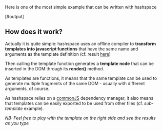 
Here is one of the most simple example that can be written with hashspace

[#output]

## How does it work?

Actually it is quite simple: hashspace uses an offline compiler to **transform templates into javascript functions** that have the same name and arguments as the template definition (cf. result [here][hello.hsp])

Then calling the template function generates a **template node** that can be inserted in the DOM through its **render()** method.

As templates are functions, it means that the same template can be used to generate multiple fragments of the same DOM - usually with different arguments, of course. 

As hashspace relies on a [commonJS] dependency manager, it also means that templates can be easily exported to be used from other files (cf. *sub-template* example).

*NB: Feel free to play with the template on the right side and see the results as you type*

[commonJS]: http://www.commonjs.org/
[hello.hsp]: /samples/helloworld/hello.hsp

